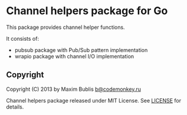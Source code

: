 # Channel helpers package for Go

This package provides channel helper functions.

It consists of:

* pubsub package with Pub/Sub pattern implementation
* wrapio package with channel I/O implementation

## Copyright

Copyright (C) 2013 by Maxim Bublis <b@codemonkey.ru>

Channel helpers package released under MIT License.
See [LICENSE](https://github.com/satori/go.chantools/blob/master/LICENSE) for details.
